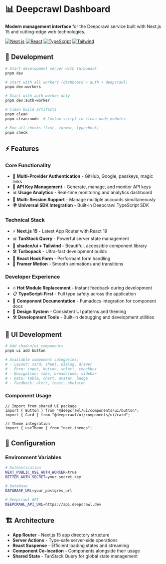 # 📊 Deepcrawl Dashboard

**Modern management interface** for the Deepcrawl service built with Next.js 15 and cutting-edge web technologies.

[![Next.js](https://img.shields.io/badge/Next.js-15-black.svg)](https://nextjs.org/)
[![React](https://img.shields.io/badge/React-19-blue.svg)](https://reactjs.org/)
[![TypeScript](https://img.shields.io/badge/TypeScript-Ready-blue.svg)](https://www.typescriptlang.org)
[![Tailwind](https://img.shields.io/badge/Tailwind-CSS-38bdf8.svg)](https://tailwindcss.com/)

## 🚀 Development

```bash
# Start development server with Turbopack
pnpm dev

# Start with all workers (dashboard + auth + deepcrawl)
pnpm dev:workers

# Start with auth worker only
pnpm dev:auth-worker

# Clean build artifacts
pnpm clean
pnpm clean:node  # Custom script to clean node_modules

# Run all checks (lint, format, typecheck)
pnpm check
```

## ⚡ Features

### **Core Functionality**
- 🔐 **Multi-Provider Authentication** - GitHub, Google, passkeys, magic links
- 🔑 **API Key Management** - Generate, manage, and monitor API keys
- 📊 **Usage Analytics** - Real-time monitoring and analytics dashboard
- 👥 **Multi-Session Support** - Manage multiple accounts simultaneously
- 🌍 **Universal SDK Integration** - Built-in Deepcrawl TypeScript SDK

### **Technical Stack**
- ⚡ **Next.js 15** - Latest App Router with React 19
- 📊 **TanStack Query** - Powerful server state management
- 🎨 **shadcn/ui + Tailwind** - Beautiful, accessible component library
- 🛠️ **Turbopack** - Ultra-fast development builds
- 🔄 **React Hook Form** - Performant form handling
- 🎨 **Framer Motion** - Smooth animations and transitions

### **Developer Experience**
- 🔥 **Hot Module Replacement** - Instant feedback during development
- 📋 **TypeScript-First** - Full type safety across the application
- 🧩 **Component Documentation** - Fumadocs integration for component docs
- 🎨 **Design System** - Consistent UI patterns and theming
- 🛠️ **Development Tools** - Built-in debugging and development utilities

## 🎨 UI Development

```bash
# Add shadcn/ui components
pnpm ui add button

# Available component categories:
# - Layout: card, sheet, dialog, drawer
# - Form: input, button, select, checkbox
# - Navigation: tabs, breadcrumb, sidebar
# - Data: table, chart, avatar, badge
# - Feedback: alert, toast, skeleton
```

### **Component Usage**
```tsx
// Import from shared UI package
import { Button } from "@deepcrawl/ui/components/ui/button";
import { Card } from "@deepcrawl/ui/components/ui/card";

// Theme integration
import { useTheme } from "next-themes";
```

## 🔧 Configuration

### **Environment Variables**
```bash
# Authentication
NEXT_PUBLIC_USE_AUTH_WORKER=true
BETTER_AUTH_SECRET=your_secret_key

# Database
DATABASE_URL=your_postgres_url

# Deepcrawl API
DEEPCRAWL_API_URL=https://api.deepcrawl.dev
```

## 🏗️ Architecture

- **App Router** - Next.js 15 app directory structure
- **Server Actions** - Type-safe server-side operations
- **React Suspense** - Efficient loading states and streaming
- **Component Co-location** - Components alongside their usage
- **Shared State** - TanStack Query for global state management
